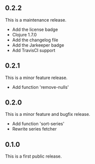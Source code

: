 ## 0.2.2

This is a maintenance release.

* Add the license badge
* Clojure 1.7.0
* Add the changelog file
* Add the Jarkeeper badge
* Add TravisCI support

## 0.2.1

This is a minor feature release.

* Add function 'remove-nulls'

## 0.2.0

This is a minor feature and bugfix release.

* Add function 'sort-series'
* Rewrite series fetcher

## 0.1.0

This is a first public release.
